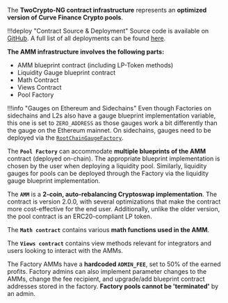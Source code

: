 The **TwoCrypto-NG contract infrastructure** represents an **optimized version of Curve Finance Crypto pools**.

!!!deploy "Contract Source & Deployment"
    Source code is available on [GitHub](https://github.com/curvefi/twocrypto-ng).
    A full list of all deployments can be found [here](../../references/deployed-contracts.md#twocrypto-ng).
 
**The AMM infrastructure involves the following parts:**

- AMM blueprint contract (including LP-Token methods)
- Liquidity Gauge blueprint contract
- Math Contract
- Views Contract
- Pool Factory

!!!info "Gauges on Ethereum and Sidechains"
    Even though Factories on sidechains and L2s also have a gauge blueprint implementation variable, this one is set to `ZERO_ADDRESS` as those gauges work a bit differently than the gauge on the Ethereum mainnet. On sidechains, gauges need to be deployed via the [`RootChainGaugeFactory`](../../curve_dao/liquidity-gauge-and-minting-crv/evm-sidechains/RootChainGaugeFactory.md).

The **`Pool Factory`** can accommodate **multiple blueprints of the AMM** contract (deployed on-chain). The appropriate blueprint implementation is chosen by the user when deploying a liquidity pool. Similarly, liquidity gauges for pools can be deployed through the Factory via the liquidity gauge blueprint implementation.

The **`AMM`** is a **2-coin, auto-rebalancing Cryptoswap implementation**. The contract is version 2.0.0, with several optimizations that make the contract more cost-effective for the end user. Additionally, unlike the older version, the pool contract is an ERC20-compliant LP token.

The **`Math contract`** contains various **math functions used in the AMM**.

The **`Views contract`** contains view methods relevant for integrators and users looking to interact with the AMMs.

The Factory AMMs have a **hardcoded `ADMIN_FEE`**, set to 50% of the earned profits. Factory admins can also implement parameter changes to the AMMs, change the fee recipient, and upgrade/add blueprint contract addresses stored in the factory. **Factory pools cannot be 'terminated'** by an admin.

